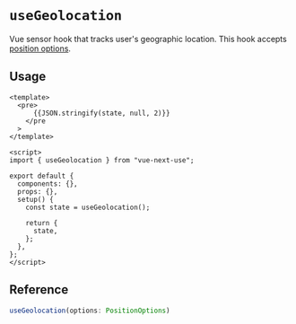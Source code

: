 # `useGeolocation`

Vue sensor hook that tracks user's geographic location. This hook accepts [position options](https://developer.mozilla.org/docs/Web/API/PositionOptions).

## Usage

```vue
<template>
  <pre>
      {{JSON.stringify(state, null, 2)}}
    </pre
  >
</template>

<script>
import { useGeolocation } from "vue-next-use";

export default {
  components: {},
  props: {},
  setup() {
    const state = useGeolocation();

    return {
      state,
    };
  },
};
</script>
```

## Reference

```ts
useGeolocation(options: PositionOptions)
```
